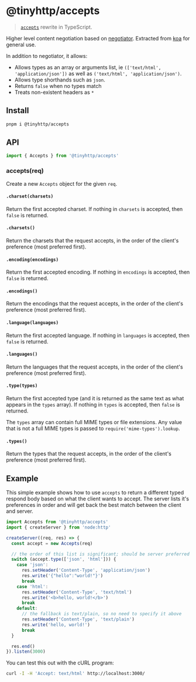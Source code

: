 # @tinyhttp/accepts

> [`accepts`](https://github.com/jshttp/accepts) rewrite in TypeScript.

Higher level content negotiation based on
[negotiator](https://www.npmjs.com/package/negotiator). Extracted from
[koa](https://www.npmjs.com/package/koa) for general use.

In addition to negotiator, it allows:

- Allows types as an array or arguments list, ie
  `(['text/html', 'application/json'])` as well as
  `('text/html', 'application/json')`.
- Allows type shorthands such as `json`.
- Returns `false` when no types match
- Treats non-existent headers as `*`

## Install

```sh
pnpm i @tinyhttp/accepts
```

## API

```ts
import { Accepts } from '@tinyhttp/accepts'
```

### accepts(req)

Create a new `Accepts` object for the given `req`.

#### `.charset(charsets)`

Return the first accepted charset. If nothing in `charsets` is accepted, then
`false` is returned.

#### `.charsets()`

Return the charsets that the request accepts, in the order of the client's
preference (most preferred first).

#### `.encoding(encodings)`

Return the first accepted encoding. If nothing in `encodings` is accepted, then
`false` is returned.

#### `.encodings()`

Return the encodings that the request accepts, in the order of the client's
preference (most preferred first).

#### `.language(languages)`

Return the first accepted language. If nothing in `languages` is accepted, then
`false` is returned.

#### `.languages()`

Return the languages that the request accepts, in the order of the client's
preference (most preferred first).

#### `.type(types)`

Return the first accepted type (and it is returned as the same text as what
appears in the `types` array). If nothing in `types` is accepted, then `false`
is returned.

The `types` array can contain full MIME types or file extensions. Any value that
is not a full MIME types is passed to `require('mime-types').lookup`.

#### `.types()`

Return the types that the request accepts, in the order of the client's
preference (most preferred first).

## Example

This simple example shows how to use `accepts` to return a different typed
respond body based on what the client wants to accept. The server lists it's
preferences in order and will get back the best match between the client and
server.

```ts
import Accepts from '@tinyhttp/accepts'
import { createServer } from 'node:http'

createServer((req, res) => {
  const accept = new Accepts(req)

  // the order of this list is significant; should be server preferred order
  switch (accept.type(['json', 'html'])) {
    case 'json':
      res.setHeader('Content-Type', 'application/json')
      res.write('{"hello":"world!"}')
      break
    case 'html':
      res.setHeader('Content-Type', 'text/html')
      res.write('<b>hello, world!</b>')
      break
    default:
      // the fallback is text/plain, so no need to specify it above
      res.setHeader('Content-Type', 'text/plain')
      res.write('hello, world!')
      break
  }

  res.end()
}).listen(3000)
```

You can test this out with the cURL program:

```sh
curl -I -H 'Accept: text/html' http://localhost:3000/
```
